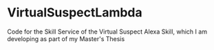 # VirtualSuspectLambda
Code for the Skill Service of the Virtual Suspect Alexa Skill, which I am developing as part of my Master's Thesis
